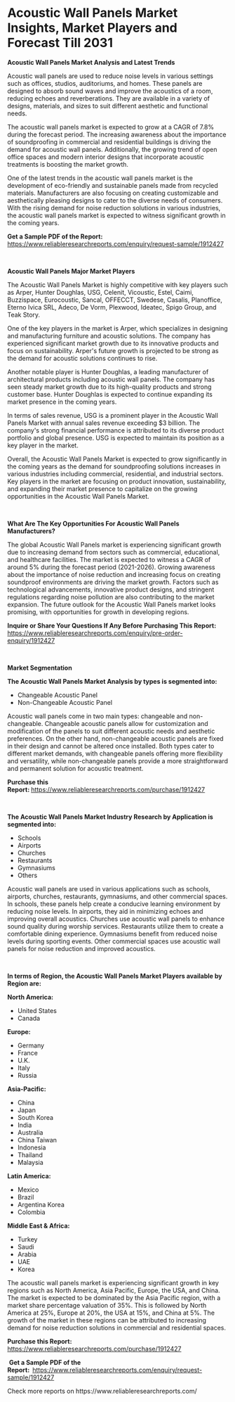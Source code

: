 <p><h1>Acoustic Wall Panels Market Insights, Market Players and Forecast Till 2031</h1></p><p><strong>Acoustic Wall Panels Market Analysis and Latest Trends</strong></p>
<p><p>Acoustic wall panels are used to reduce noise levels in various settings such as offices, studios, auditoriums, and homes. These panels are designed to absorb sound waves and improve the acoustics of a room, reducing echoes and reverberations. They are available in a variety of designs, materials, and sizes to suit different aesthetic and functional needs.</p><p>The acoustic wall panels market is expected to grow at a CAGR of 7.8% during the forecast period. The increasing awareness about the importance of soundproofing in commercial and residential buildings is driving the demand for acoustic wall panels. Additionally, the growing trend of open office spaces and modern interior designs that incorporate acoustic treatments is boosting the market growth.</p><p>One of the latest trends in the acoustic wall panels market is the development of eco-friendly and sustainable panels made from recycled materials. Manufacturers are also focusing on creating customizable and aesthetically pleasing designs to cater to the diverse needs of consumers. With the rising demand for noise reduction solutions in various industries, the acoustic wall panels market is expected to witness significant growth in the coming years.</p></p>
<p><strong>Get a Sample PDF of the Report:&nbsp;</strong> <a href="https://www.reliableresearchreports.com/enquiry/request-sample/1912427">https://www.reliableresearchreports.com/enquiry/request-sample/1912427</a></p>
<p>&nbsp;</p>
<p><strong>Acoustic Wall Panels Major Market Players</strong></p>
<p><p>The Acoustic Wall Panels Market is highly competitive with key players such as Arper, Hunter Doughlas, USG, Celenit, Vicoustic, Estel, Caimi, Buzzispace, Eurocoustic, Sancal, OFFECCT, Swedese, Casalis, Planoffice, Eterno Ivica SRL, Adeco, De Vorm, Plexwood, Ideatec, Spigo Group, and Teak Story. </p><p>One of the key players in the market is Arper, which specializes in designing and manufacturing furniture and acoustic solutions. The company has experienced significant market growth due to its innovative products and focus on sustainability. Arper's future growth is projected to be strong as the demand for acoustic solutions continues to rise.</p><p>Another notable player is Hunter Doughlas, a leading manufacturer of architectural products including acoustic wall panels. The company has seen steady market growth due to its high-quality products and strong customer base. Hunter Doughlas is expected to continue expanding its market presence in the coming years.</p><p>In terms of sales revenue, USG is a prominent player in the Acoustic Wall Panels Market with annual sales revenue exceeding $3 billion. The company's strong financial performance is attributed to its diverse product portfolio and global presence. USG is expected to maintain its position as a key player in the market.</p><p>Overall, the Acoustic Wall Panels Market is expected to grow significantly in the coming years as the demand for soundproofing solutions increases in various industries including commercial, residential, and industrial sectors. Key players in the market are focusing on product innovation, sustainability, and expanding their market presence to capitalize on the growing opportunities in the Acoustic Wall Panels Market.</p></p>
<p>&nbsp;</p>
<p><strong>What Are The Key Opportunities For Acoustic Wall Panels Manufacturers?</strong></p>
<p><p>The global Acoustic Wall Panels market is experiencing significant growth due to increasing demand from sectors such as commercial, educational, and healthcare facilities. The market is expected to witness a CAGR of around 5% during the forecast period (2021-2026). Growing awareness about the importance of noise reduction and increasing focus on creating soundproof environments are driving the market growth. Factors such as technological advancements, innovative product designs, and stringent regulations regarding noise pollution are also contributing to the market expansion. The future outlook for the Acoustic Wall Panels market looks promising, with opportunities for growth in developing regions.</p></p>
<p><strong>Inquire or Share Your Questions If Any Before Purchasing This Report:</strong> <a href="https://www.reliableresearchreports.com/enquiry/pre-order-enquiry/1912427">https://www.reliableresearchreports.com/enquiry/pre-order-enquiry/1912427</a></p>
<p>&nbsp;</p>
<p><strong>Market Segmentation</strong></p>
<p><strong>The Acoustic Wall Panels Market Analysis by types is segmented into:</strong></p>
<p><ul><li>Changeable Acoustic Panel</li><li>Non-Changeable Acoustic Panel</li></ul></p>
<p><p>Acoustic wall panels come in two main types: changeable and non-changeable. Changeable acoustic panels allow for customization and modification of the panels to suit different acoustic needs and aesthetic preferences. On the other hand, non-changeable acoustic panels are fixed in their design and cannot be altered once installed. Both types cater to different market demands, with changeable panels offering more flexibility and versatility, while non-changeable panels provide a more straightforward and permanent solution for acoustic treatment.</p></p>
<p><strong>Purchase this Report:&nbsp;</strong><a href="https://www.reliableresearchreports.com/purchase/1912427">https://www.reliableresearchreports.com/purchase/1912427</a></p>
<p>&nbsp;</p>
<p><strong>The Acoustic Wall Panels Market Industry Research by Application is segmented into:</strong></p>
<p><ul><li>Schools</li><li>Airports</li><li>Churches</li><li>Restaurants</li><li>Gymnasiums</li><li>Others</li></ul></p>
<p><p>Acoustic wall panels are used in various applications such as schools, airports, churches, restaurants, gymnasiums, and other commercial spaces. In schools, these panels help create a conducive learning environment by reducing noise levels. In airports, they aid in minimizing echoes and improving overall acoustics. Churches use acoustic wall panels to enhance sound quality during worship services. Restaurants utilize them to create a comfortable dining experience. Gymnasiums benefit from reduced noise levels during sporting events. Other commercial spaces use acoustic wall panels for noise reduction and improved acoustics.</p></p>
<p>&nbsp;</p>
<p><strong>In terms of Region, the Acoustic Wall Panels Market Players available by Region are:</strong></p>
<p>
    <p> <strong> North America: </strong>
        <ul>
            <li>United States</li>
            <li>Canada</li>
        </ul>
        </p> 
    <p> <strong> Europe: </strong>
        <ul>
            <li>Germany</li>
            <li>France</li>
            <li>U.K.</li>
            <li>Italy</li>
            <li>Russia</li>
        </ul>
        </p> 
    <p> <strong> Asia-Pacific: </strong>
        <ul>
            <li>China</li>
            <li>Japan</li>
            <li>South Korea</li>
            <li>India</li>
            <li>Australia</li>
            <li>China Taiwan</li>
            <li>Indonesia</li>
            <li>Thailand</li>
            <li>Malaysia</li>
        </ul>
        </p> 
    <p> <strong> Latin America: </strong>
        <ul>
            <li>Mexico</li>
            <li>Brazil</li>
            <li>Argentina Korea</li>
            <li>Colombia</li>
        </ul>
        </p> 
    <p> <strong> Middle East & Africa: </strong>
        <ul>
            <li>Turkey</li>
            <li>Saudi</li>
            <li>Arabia</li>
            <li>UAE</li>
            <li>Korea</li>
        </ul>
    </p>
    </p>
<p><p>The acoustic wall panels market is experiencing significant growth in key regions such as North America, Asia Pacific, Europe, the USA, and China. The market is expected to be dominated by the Asia Pacific region, with a market share percentage valuation of 35%. This is followed by North America at 25%, Europe at 20%, the USA at 15%, and China at 5%. The growth of the market in these regions can be attributed to increasing demand for noise reduction solutions in commercial and residential spaces.</p></p>
<p><strong>Purchase this Report: </strong><a href="https://www.reliableresearchreports.com/purchase/1912427">https://www.reliableresearchreports.com/purchase/1912427</a></p>
<p>&nbsp;<strong>Get a Sample PDF of the Report:&nbsp;&nbsp;</strong><a href="https://www.reliableresearchreports.com/enquiry/request-sample/1912427">https://www.reliableresearchreports.com/enquiry/request-sample/1912427</a></p>
<p><strong></strong></p>
<p>Check more reports on https://www.reliableresearchreports.com/</p>